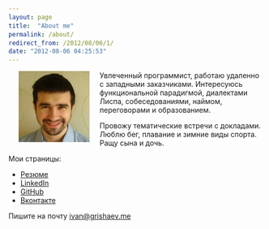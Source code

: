 ```yaml
---
layout: page
title:  "About me"
permalink: /about/
redirect_from: /2012/08/06/1/
date: "2012-08-06 04:25:53"
---
```


<img src="/assets/static/avatar.png" alt="avatar" align="left" hspace="20">

Увлеченный программист, работаю удаленно с западными заказчиками. Интересуюсь
функциональной парадигмой, диалектами Лиспа, собеседованиями, наймом,
переговорами и образованием.

Провожу тематические встречи с докладами. Люблю бег, плавание и зимние виды
спорта. Ращу сына и дочь.

Мои страницы:

- [Резюме](https://github.com/igrishaev/CV)
- [LinkedIn](https://www.linkedin.com/in/igrishaev)
- [GitHub](https://github.com/igrishaev)
- [Вконтакте](https://vk.com/igrishaev)

Пишите на почту [ivan@grishaev.me](mailto:ivan@grishaev.me)
